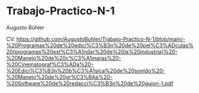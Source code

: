 # Trabajo-Practico-N-1

Augusto Bühler


CV: https://github.com/AugustoBuhler/Trabajo-Practico-N-1/blob/main/-%20Programas%20de%20edici%C3%B3n%20de%20pel%C3%ADculas%20(programas%20est%C3%A1ndar%20de%20la%20industria)%20-%20Manejo%20de%20c%C3%A1maras%20-%20Cinematograf%C3%ADa%20-%20Edici%C3%B3n%20b%C3%A1sica%20de%20sonido%20-%20Manejo%20de%20gr%C3%BAa%20-%20Software%20de%20redacci%C3%B3n%20de%20guion-1.pdf 
